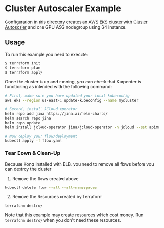 # Cluster Autoscaler Example

Configuration in this directory creates an AWS EKS cluster with [Cluster Autoscaler](https://github.com/kubernetes/autoscaler/blob/master/cluster-autoscaler/cloudprovider/aws/README.md) and one GPU ASG nodegroup using G4 instance.

## Usage

To run this example you need to execute:

```bash
$ terraform init
$ terraform plan
$ terraform apply
```

Once the cluster is up and running, you can check that Karpenter is functioning as intended with the following command:

```bash
# First, make sure you have updated your local kubeconfig
aws eks --region us-east-1 update-kubeconfig --name mycluster

# Second, install JCloud operator
helm repo add jina https://jina.ai/helm-charts/
helm search repo jina
helm repo update
helm install jcloud-operator jina/jcloud-operator -n jcloud --set apimanager.enable=false --create-namespace

# Now deploy your flow/deployment
kubectl apply -f flow.yaml
```

### Tear Down & Clean-Up

Because Kong installed with ELB, you need to remove all flows before you can destroy the cluster

1. Remove the flows created above

```bash
kubectl delete flow --all --all-namespaces
```

2. Remove the Resources created by Terraform

```bash
terraform destroy 
```

Note that this example may create resources which cost money. Run `terraform destroy` when you don't need these resources.
